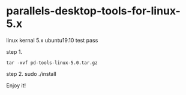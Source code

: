 # parallels-desktop-tools-for-linux-5.x
linux kernal 5.x
ubuntu19.10 test pass

step 1.
```
tar -xvf pd-tools-linux-5.0.tar.gz
```
step 2.
sudo ./install

Enjoy it!
